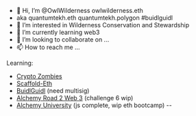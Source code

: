 - 👋 Hi, I’m @OwlWilderness owlwilderness.eth 
- aka quantumtekh.eth quantumtekh.polygon #buidlguidl
- 👀 I’m interested in Wilderness Conservation and Stewardship
- 🌱 I’m currently learning web3 
- 💞️ I’m looking to collaborate on ...
- 📫 How to reach me ... 

Learning: 

- [Crypto Zombies](https://cryptozombies.io/en/course/)
- [Scaffold-Eth](https://speedrunethereum.com/)
- [BuidlGuidl](https://buidlguidl.com/) (need multisig)
- [Alchemy Road 2 Web 3](https://docs.alchemy.com/alchemy/road-to-web3/welcome-to-the-road-to-web) (challenge 6 wip)
- [Alchemy University](https://university.alchemy.com/home) (js complete, wip eth bootcamp)
--

<!---
OwlWilderness/OwlWilderness is a ✨ special ✨ repository because its `README.md` (this file) appears on your GitHub profile.
You can click the Preview link to take a look at your changes.
--->
